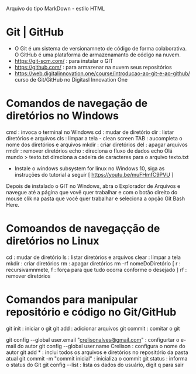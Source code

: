 Arquivo do tipo MarkDown - estilo HTML

# Git | GitHub
 - O Git é um sistema de versionamneto de código de forma colaborativa. O GitHub é uma plataforma de armazenamanto de código na nuvem.
 - https://git-scm.com/ : para instalar o GIT
 - https://github.com/  : para armazenar na nuvem seus repositórios
 - https://web.digitalinnovation.one/course/introducao-ao-git-e-ao-github/ curso de Git/GitHub no Digitasl Innovation One

# Comandos de navegação de diretórios no Windows
cmd   : invoca o terminal no Windows
cd    : mudar de diretório
dir   : listar diretórios e arquivos
cls   : limpar a tela - clean screen
TAB   : aucompleta o nome dos diretórios e arquivos
mkdir : criar diretórios
del   : apagar arquivos
rmdir : remover diretórios
echo  : direciona o fluxo de dados 
        echo Olá mundo > texto.txt
        direciona a cadeira de caracteres para o arquivo texto.txt

* Instale o windows subsystem for linux no Windows 10, siga as instruções do tutorial a seguir [ https://youtu.be/muFHmfC9PVU ]

Depois de instalado o GIT no Windows, abra o Explorador de Arquivos e navegue até a página que vovê quer trabalhar e com o botão direito do mouse clik na pasta que você quer trabalhar e seleciona a opção Git Bash Here.


# Comoandos de navegaçção de diretórios no Linux 
cd    : mudar de diretório
ls    : listar diretórios e arquivos
clear : limpar a tela
mkdir : criar diretórios
rm    : apagar diretórios rm -rf nomeDoDiretório [ r : recursivamnmete, f : força para que tudo ocorra conforme o desejado ]
rf    : remover diretórios

# Comandos para manipular repositório e código no Git/GitHub
git init   : iniciar o git
git add    : adicionar arquivos
git commit : comitar o git

git config --global user.email "crelisonalves@gmail.com"  : configurtar o e-mail do autor
git config --global user.name Crelison                    : configura o nome do autor
git add *                                                 : inclui todos os arquivos e diretórios no repositório da pasta atual
git commit -m "commit inicial"                            : inicializa o commit
git status                                                : informa o status do Git
git config --list                                         : lista os dados do usuário, digit q para sair 

